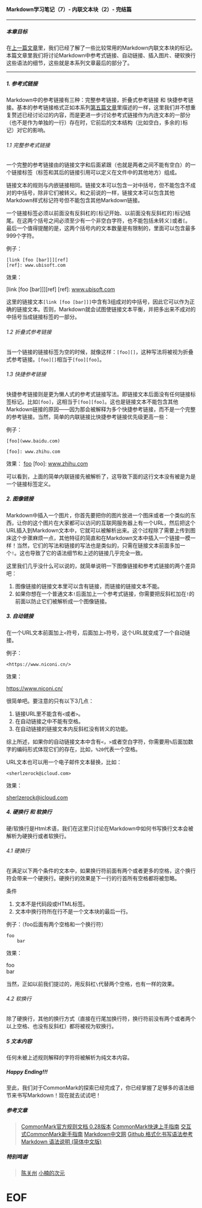 #### Markdown学习笔记（7）- 内联文本块（2）- 完结篇

***
##### 本章目标

在[上一篇文章](https://github.com/TiriSane/MarkdownTutorial/blob/master/Markdown_Tutorial_7.md)里，我们已经了解了一些比较常用的Markdown内联文本块的标记。本篇文章里我们将讨论Markdown中参考式链接、自动链接、插入图片、硬软换行这些语法的细节，这些就是本系列文章最后的部分了。

***

##### 1. 参考式链接

Markdown中的参考链接有三种：完整参考链接，折叠式参考链接 和 快捷参考链接。基本的参考链接格式正如本系列[第五篇文章](https://github.com/TiriSane/MarkdownTutorial/blob/master/Markdown_Tutorial_5.md)里描述的一样，这里我们并不想重复赘述已经讨论过的内容，而是更进一步讨论参考式链接作为内连文本的一部分（也不是作为单独的一行）存在时，它前后的文本结构（比如空白，多余的`]`标记）对它的影响。

###### 1.1 完整参考式链接

一个完整的参考链接由的链接文字和后面紧跟（也就是两者之间不能有空白）的一个链接标签（标签和其后的链接引用可以定义在文件中的其他地方）组成。

链接文本的规则与内嵌链接相同。链接文本可以包含一对中括号，但不能包含不成对的中括号，除非它们被转义。和之前说的一样，链接文本可以包含其他Markdown样式标记符号但不能包含其他Markdown链接。

一个链接标签必须以前面没有反斜杠的`[`标记开始、以前面没有反斜杠的`]`标记结尾。在这两个括号之间必须至少有一个非空白字符，也不能包括未转义`]`或者`[`。最后一个值得提醒的是，这两个括号内的文本数量是有限制的，里面可以包含最多999个字符。

例子：
```
[link [foo [bar]]][ref]
[ref]: www.ubisoft.com
```
效果：

[link [foo [bar]]][ref]
[ref]: www.ubisoft.com

这里的链接文本`[link [foo [bar]]]`中含有3组成对的中括号，因此它可以作为正确的链接文本。否则，Markdown就会试图使链接文本平衡，并把多出来不成对的中括号当成链接标签的一部分。

###### 1.2 折叠式参考链接

当一个链接的链接标签为空的时候，就像这样：`[foo][]`，这种写法将被视为折叠式参考链接。`[foo][]`相当于`[foo][foo]`。

###### 1.3 快捷参考链接

快捷参考链接则是更为懒人式的参考式链接写法。即链接文本后面没有任何链接标签标记。比如`[foo]`，这相当于`[foo][foo]`。这也是链接文本不能包含其他Markdown链接的原因——因为那会被解释为多个快捷参考链接，而不是一个完整的参考链接。当然，简单的内联链接比快捷参考链接优先级更高一些：

例子：
```
[foo](www.baidu.com)

[foo]: www.zhihu.com
```

效果：
[foo](www.baidu.com)
[foo]: www.zhihu.com

可以看到，上面的简单内联链接先被解析了，这导致下面的这行文本没有被是为是一个链接标签定义。

##### 2. 图像链接

Markdown中插入一个图片，你首先要把你的图片放进一个图床或者一个类似的东西，让你的这个图片在大家都可以访问的互联网服务器上有一个URL，然后把这个URL插入到Markdown文本中，它就可以被解析出来。这个过程除了需要上传到图床这个步骤麻烦一点，其他特征的简直和在Markdown文本中插入一个链接一模一样！当然，它们的写法和链接的写法也是类似的，只需在链接文本前面多加一个`!`。这也导致了它的语法细节和上述的链接几乎完全一致。

这里我们几乎没什么可以说的，就简单说明一下图像链接和参考式链接的两个差异吧：

1. 图像链接的链接文本里可以含有链接，而链接的链接文本不能。
2. 如果你想在一个普通文本`!`后面加上一个参考式链接，你需要把反斜杠加在`!`的前面以防止它们被解析成一个图像链接。

##### 3. 自动链接

在一个URL文本前面加上`<`符号，后面加上`>`符号，这个URL就变成了一个自动链接。

例子：

`<https://www.niconi.cn/>`

效果：

<https://www.niconi.cn/>

很简单吧。要注意的只有以下3几点：
1. 链接URL里不能含有`<`或者`>`。
2. 在自动链接之中不能有空格。
3. 在自动链接的链接文本内反斜杠没有转义的功能。

综上所述，如果你的自动链接文本中含有`<`，`>`或者空白字符，你需要用`%`后面加数字的编码形式体现它们的存在，比如，`%20`代表一个空格。

URL文本也可以用一个电子邮件文本替换，比如：

`<sherlzerock@icloud.com>`

效果：

<sherlzerock@icloud.com>

##### 4. 硬换行 和 软换行

硬/软换行是Html术语，我们在这里只讨论在Markdown中如何书写换行文本会被解析为硬换行或者软换行。

###### 4.1 硬换行 

在满足以下两个条件的文本中，如果换行符前面有两个或者更多的空格，这个换行符会带来一个硬换行。硬换行的效果是下一行的行首所有空格都将被忽略。

条件
1. 文本不是代码段或HTML标签。
2. 文本中换行符所在行不是一个文本块的最后一行。

例子：（foo后面有两个空格和一个换行符）

```
foo  
    bar
```

效果：

foo  
    bar
    
当然，正如以前我们提过的，用反斜杠`\`代替两个空格，也有一样的效果。

###### 4.2 软换行 

除了硬换行，其他的换行方式（直接在行尾加换行符，换行符前没有两个或者两个以上空格、也没有反斜杠）都将被视为软换行。

##### 5 文本内容

任何未被上述规则解释的字符将被解析为纯文本内容。

##### Happy Ending!!!

至此，我们对于CommonMark的探索已经完成了，你已经掌握了足够多的语法细节来书写Markdown！现在就去试试吧！

##### 参考文章

> [CommonMark官方规则文档 0.28版本](http://spec.commonmark.org/0.28/)
> [CommonMark快速上手指南](http://commonmark.org/help/)
> [交互式CommonMark新手指南](http://commonmark.org/help/tutorial/)
> [Markdown中文网](http://www.markdown.cn/)
> [Github 格式化书写语法参考](https://help.github.com/articles/basic-writing-and-formatting-syntax/)
> [Markdown 语法说明 (简体中文版)](https://www.appinn.com/markdown/index.html)

##### 特别鸣谢

> [陈关州](http://www.chenguanzhou.com)
> [小楠的次元](https://www.niconi.cn/)

# EOF